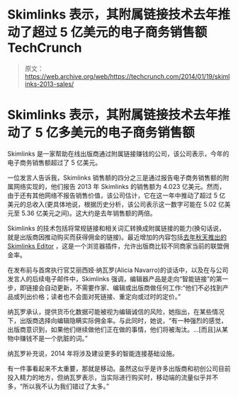 # Skimlinks 表示，其附属链接技术去年推动了超过 5 亿美元的电子商务销售额 TechCrunch

> 原文：<https://web.archive.org/web/https://techcrunch.com/2014/01/19/skimlinks-2013-sales/>

# Skimlinks 表示，其附属链接技术去年推动了 5 亿多美元的电子商务销售额

Skimlinks 是一家帮助在线出版商通过附属链接赚钱的公司，该公司表示，今年的电子商务销售额超过了 5 亿美元。

一位发言人告诉我，Skimlinks 销售额的四分之三是通过报告电子商务销售额的附属网络实现的，他们报告 2013 年 Skimlinks 的销售额为 4.023 亿美元。然而，由于还有其他网络不报告销售价值，该公司估计，它在这一年中推动了超过 5 亿美元的总收入(更具体地说，根据历史分析，该公司表示这一数字可能在 5.02 亿美元至 5.36 亿美元之间)。这大约是去年销售额的两倍。

Skimlinks 的技术包括将常规链接和相关词汇转换成附属链接的能力(换句话说，就是出版商因推动购买而获得佣金的链接)。最近增加的内容包括[去年秋天推出的 Skimlinks Editor](https://web.archive.org/web/20230131011012/http://thenextweb.com/apps/2013/11/22/skimlinks-editor-simple-chrome-extension-quickly-viewing-online-retailers-referral-rates/#!sD3DX) ，这是一个浏览器插件，允许出版商比较不同商家当前的联盟佣金率。

在发布前与首席执行官艾丽西娅·纳瓦罗(Alicia Navarro)的谈话中，以及在与公司发言人的后续电子邮件中，Skimlinks 强调，编辑器产品是走向“智能链接”的第一步，即链接会自动更新，不需要作家、编辑或出版商做任何工作:“他们不必找到产品或列出价格；读者也不会面对死链接、重定向或过时的定价。”

纳瓦罗承认，提供货币化数据可能被视为编辑诚信的风险，她指出，在某些情况下，出版商选择向编辑隐瞒实际佣金率。与此同时，她说，“有一种强烈的感觉，出版商意识到，如果他们继续做他们正在做的事情，他们将被淘汰。…[而且]从某物中赚钱不是一个肮脏的词。”

纳瓦罗补充说，2014 年将涉及建设更多的智能连接基础设施。

有一件事看起来不太重要，那就是移动。虽然这似乎是许多出版商和初创公司目前投入精力的地方，但纳瓦罗表示，当实际进行购买时，移动端的流量似乎并不多，“所以我不认为我们错过了太多。”